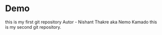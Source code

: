 # Demo

this is my first git repository
Autor - Nishant Thakre aka Nemo Kamado
this is my second git repository.

